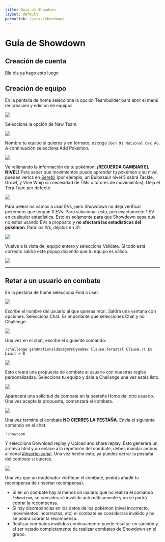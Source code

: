 ```yaml
---
title: Guía de Showdown
layout: default
permalink: /guias/showdown/
---
```

# Guía de Showdown

## Creación de cuenta

Bla bla ya hago esto luego

## Creación de equipo

En la pantalla de home selecciona la opción Teambuilder para abrir el menú de creación y edición de equipos.

<p class="center">
    <img src="/assets/img/showdown/1.png">
</p>

Selecciona la opción de New Team.

<p class="center">
    <img src="/assets/img/showdown/2.png">
</p>

Nombra tu equipo si quieres y en formato, escoge `[Gen 9] National Dex AG`. A continuación selecciona Add Pokémon.

<p class="center">
    <img src="/assets/img/showdown/3.png">
</p>

Ve rellenando la información de tu pokémon. **¡RECUERDA CAMBIAR EL NIVEL!** Para saber qué movimientos puede aprender tu pokémon a su nivel, puedes verlos en [Serebii](https://www.serebii.net/pokedex-sv/bulbasaur/#attacks) (por ejemplo, un Bulbasaur nivel 5 sabrá Tackle, Growl, y Vine Whip sin necesidad de TMs o tutores de movimientos). Deja el Tera Type por defecto.

<p class="center">
    <img src="/assets/img/showdown/4.png">
</p>

Para pelear no vamos a usar EVs, pero Showdown no deja verificar pokémons que tengan 0 EVs. Para solucionar esto, pon exactamente 1 EV en cualquier estadística. Esto es solamente para que Showdown sepa que no estás usando EVs a propósito y **no afectará las estadísticas del pokémon**. Para los IVs, déjalos en 31.

<p class="center">
    <img src="/assets/img/showdown/5.png">
</p>

Vuelve a la vista del equipo entero y selecciona Validate. Si todo está correcto saldrá este popup diciendo que tu equipo es válido.

<p class="center">
    <img src="/assets/img/showdown/6.png">
</p>

***

## Retar a un usuario en combate

En la pestaña de home selecciona Find a user.

<p class="center">
    <img src="/assets/img/showdown/7.png">
</p>

Escribe el nombre del usuario al que quieras retar. Saldrá una ventana con opciones. Selecciona Chat. Es importante que selecciones Chat y no Challenge.

<p class="center">
    <img src="/assets/img/showdown/8.png">
</p>

Una vez en el chat, escribe el siguiente comando:

<div class="copy language-plaintext highlighter-rouge"><div class="highlight"><pre class="highlight"><code>/challenge gen9nationaldexag@@@Dynamax Clause,Terastal Clause,!! EV Limit = 0
</code></pre></div></div>

<p class="center">
    <img src="/assets/img/showdown/9.png">
</p>

Esto creará una propuesta de combate al usuario con nuestras reglas personalizadas. Selecciona tu equipo y dale a Challenge una vez estés listo.

<p class="center">
    <img src="/assets/img/showdown/10.png">
</p>

Aparecerá una solicitud de combate en la pestaña Home del otro usuario. Una vez acepte la propuesta, comenzará el combate.

<p class="center">
    <img src="/assets/img/showdown/11.png">
</p>

Una vez termine el combate **NO CIERRES LA PESTAÑA**. Envía el siguiente comando en el chat:

<div class="copy language-plaintext highlighter-rouge"><div class="highlight"><pre class="highlight"><code>!showteam
</code></pre></div></div>

Y selecciona Download replay y Upload and share replay. Esto generará un archivo html y un enlace a la repetición del combate, debes mandar ambos al canal <a class="discord" href="/">#inserte-canal</a>. Una vez hecho esto, ya puedes cerrar la pestaña del combate si quieres.

<p class="center">
    <img src="/assets/img/showdown/12.png">
</p>

Una vez que un moderador verifique el combate, podrás añadir tu recompensa de (insertar recompensa).

- Si en un combate hay al menos un usuario que no realiza el comando `!showteam`, se considerará inválido automáticamente y no se podrá cobrar la recompensa.
- Si hay discrepancias en los datos de los pokémon (nivel incorrecto, movimientos incorrectos, etc) el combate se considerará inválido y no se podrá cobrar la recompensa. 
- Realizar combates inválidos continuamente puede resultar en sanción y el ser vetado completamente de realizar combates de Showdown en el grupo.
